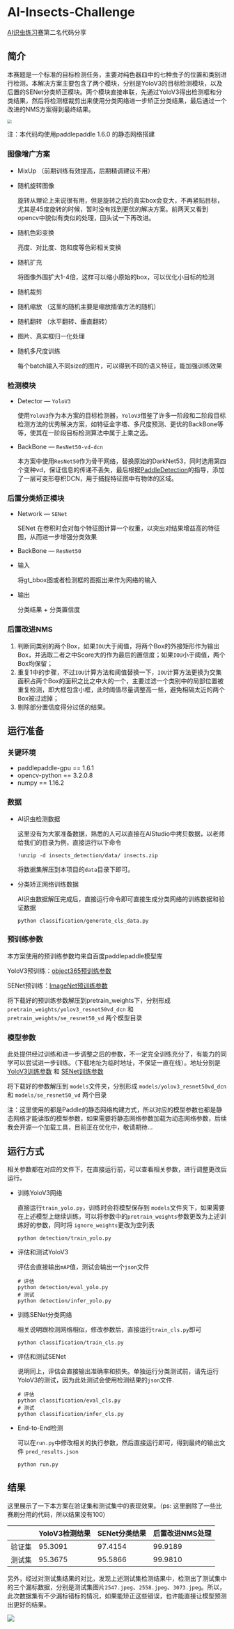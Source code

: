# AI-Insects-Challenge
[AI识虫练习赛](https://aistudio.baidu.com/aistudio/competition/detail/24)第二名代码分享

## 简介

本赛题是一个标准的目标检测任务，主要对纯色器皿中的七种虫子的位置和类别进行检测。本解决方案主要包含了两个模块，分别是YoloV3的目标检测模块，以及后置的SENet分类矫正模块。两个模块直接串联，先通过YoloV3得出检测框和分类结果，然后将检测框裁剪出来使用分类网络进一步矫正分类结果，最后通过一个改进的NMS方案得到最终结果。

<img src="test_img/insects_result.png" style="zoom:60%" />

注：本代码均使用paddlepaddle 1.6.0 的静态网络搭建

### 图像增广方案

- MixUp （前期训练有效提高，后期精调建议不用）

- 随机旋转图像

  旋转从理论上来说很有用，但是旋转之后的真实box会变大，不再紧贴目标，尤其是45度旋转的时候，暂时没有找到更优的解决方案。前两天又看到opencv中貌似有类似的处理，回头试一下再改进。

- 随机色彩变换

  亮度、对比度、饱和度等色彩相关变换

- 随机扩充

  将图像外围扩大1-4倍，这样可以缩小原始的box，可以优化小目标的检测

- 随机裁剪

- 随机缩放 （这里的随机主要是缩放插值方法的随机）

- 随机翻转 （水平翻转、垂直翻转）

- 图片、真实框归一化处理

- 随机多尺度训练

  每个batch输入不同size的图片，可以得到不同的语义特征，能加强训练效果

### 检测模块

- Detector — `YoloV3`

  使用`YoloV3`作为本方案的目标检测器，`YoloV3`借鉴了许多一阶段和二阶段目标检测方法的优秀解决方案，如特征金字塔、多尺度预测、更优的BackBone等等，使其在一阶段目标检测算法中属于上乘之选。

- BackBone — `ResNet50-vd-dcn`

  本方案中使用`ResNet50`作为骨干网络，替换原始的DarkNet53，同时选用第四个变种vd，保证信息的传递不丢失，最后根据[PaddleDetection](https://github.com/PaddlePaddle/PaddleDetection)的指导，添加了一层可变形卷积DCN，用于捕捉特征图中有物体的区域。

### 后置分类矫正模块

- Network — `SENet` 

  SENet 在卷积时会对每个特征图计算一个权重，以突出对结果增益高的特征图，从而进一步增强分类效果

- BackBone — `ResNet50`

- 输入

  将gt_bbox图或者检测框的图抠出来作为网络的输入

- 输出

  分类结果 + 分类置信度

### 后置改进NMS

1. 判断同类别的两个Box，如果`IOU`大于阈值，将两个Box的外接矩形作为输出Box，并选取二者之中Score大的作为最后的置信度；如果`IOU`小于阈值，两个Box均保留；
2. 重复1中的步骤，不过`IOU`计算方法和阈值替换一下，`IOU`计算方法更换为交集面积占两个Box的面积之比之中大的一个，主要过滤一个类别中的局部位置被重复检测，即大框包含小框，此时阈值尽量调整高一些，避免相隔太近的两个Box被过滤掉；
3. 剔除部分置信度得分过低的结果。



## 运行准备

### 关键环境

- paddlepaddle-gpu == 1.6.1
- opencv-python == 3.2.0.8
- numpy == 1.16.2

### 数据

- AI识虫检测数据

  这里没有为大家准备数据，熟悉的人可以直接在AIStudio中拷贝数据，以老师给我们的目录为例，直接运行以下命令

  ```shell
  !unzip -d insects_detection/data/ insects.zip
  ```

  将数据集解压到本项目的`data`目录下即可。

- 分类矫正网络训练数据

  AI识虫数据解压完成后，直接运行命令即可直接生成分类网络的训练数据和验证数据

  ```shell
  python classification/generate_cls_data.py
  ```

### 预训练参数

本方案使用的预训练参数均来自百度paddlepaddle模型库

YoloV3预训练：[object365预训练参数](https://paddlemodels.bj.bcebos.com/object_detection/yolov3_r50vd_dcn.tar)

SENet预训练：[ImageNet预训练参数](https://paddle-imagenet-models-name.bj.bcebos.com/SE_ResNet50_vd_pretrained.tar)

将下载好的预训练参数解压到pretrain_weights下，分别形成 `pretrain_weights/yolov3_resnet50vd_dcn` 和 `pretrain_weights/se_resnet50_vd` 两个模型目录

### 模型参数

此处提供经过训练和进一步调整之后的参数，不一定完全训练充分了，有能力的同学可以尝试进一步训练。（下载地址为临时地址，不保证一直在线）。地址分别是 [YoloV3训练参数](http://47.103.216.113:8080/yolov3_resnet50vd_dcn_insects.zip) 和 [SENet训练参数](http://47.103.216.113:8080/se_resnet50_vd.zip)

将下载好的参数解压到 `models`文件夹，分别形成 `models/yolov3_resnet50vd_dcn` 和 `models/se_resnet50_vd` 两个目录

注：这里使用的都是Paddle的静态网络构建方式，所以对应的模型参数也都是静态网络才能读取的模型参数，如果需要将静态网络参数加载为动态网络参数，后续我会开源一个加载工具，目前正在优化中，敬请期待...

## 运行方式

相关参数都在对应的文件下，在直接运行前，可以查看相关参数，进行调整更改后运行。

- 训练YoloV3网络

  直接运行`train_yolo.py`，训练时会将模型保存到 `models`文件夹下，如果需要在上述模型上继续训练，可以将参数中的`pretrain_weights`参数更改为上述训练好的参数，同时将 `ignore_weights`更改为空列表

  ```shell
  python detection/train_yolo.py
  ```

  

- 评估和测试YoloV3

  评估会直接输出`mAP`值，测试会输出一个`json`文件

  ```shell
  # 评估
  python detection/eval_yolo.py
  # 测试
  python detection/infer_yolo.py
  ```

  

- 训练SENet分类网络

  相关说明跟检测网络相似，修改参数后，直接运行`train_cls.py`即可

  ```shell
  python classification/train_cls.py
  ```

  

- 评估和测试SENet

  说明同上，评估会直接输出准确率和损失。单独运行分类测试前，请先运行YoloV3的测试，因为此处测试会使用检测结果的`json`文件.

  ```shell
  # 评估
  python classification/eval_cls.py
  # 测试
  python classification/infer_cls.py
  ```

  

- End-to-End检测

  可以在`run.py`中修改相关的执行参数，然后直接运行即可，得到最终的输出文件 `pred_results.json`

  ```shell
  python run.py
  ```



## 结果

这里展示了一下本方案在验证集和测试集中的表现效果。（ps: 这里删除了一些比赛刷分用的代码，所以结果没有100）

|        | YoloV3检测结果 | SENet分类结果 | 后置改进NMS处理 |
| ------ | -------------- | ------------- | --------------- |
| 验证集 | 95.3091        | 97.4154       | 99.9189         |
| 测试集 | 95.3675        | 95.5866       | 99.9810         |

  另外，经过对测试集结果的对比，发现上述测试集检测结果中，检测出了测试集中的三个漏标数据，分别是测试集图片`2547.jpeg`、`2558.jpeg`、`3073.jpeg`。所以，此次数据集有不少漏标错标的情况，如果能矫正这些错误，也许能直接让模型预测出更好的结果。

<img src="test_img/error_label3.png" style="zoom:100%" />

